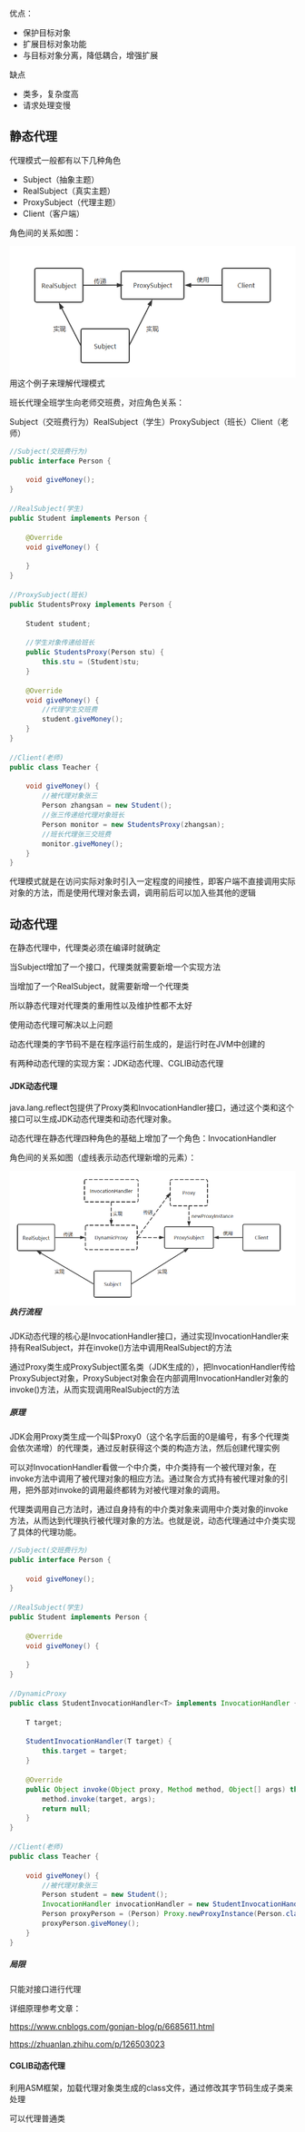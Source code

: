 优点：

- 保护目标对象
- 扩展目标对象功能
- 与目标对象分离，降低耦合，增强扩展

缺点

- 类多，复杂度高
- 请求处理变慢

  

## 静态代理

代理模式一般都有以下几种角色

- Subject（抽象主题）
- RealSubject（真实主题）
- ProxySubject（代理主题）
- Client（客户端）

角色间的关系如图：

<img src="..\pic\静态代理.png" style="zoom:80%; float: left;" />

用这个例子来理解代理模式

班长代理全班学生向老师交班费，对应角色关系：

Subject（交班费行为）RealSubject（学生）ProxySubject（班长）Client（老师）

```java
//Subject(交班费行为)
public interface Person {
    
    void giveMoney();
}

//RealSubject(学生)
public Student implements Person {
    
    @Override
    void giveMoney() {
        
    }
}

//ProxySubject(班长)
public StudentsProxy implements Person {
    
    Student student;
    
    //学生对象传递给班长
    public StudentsProxy(Person stu) {
        this.stu = (Student)stu;
    }
    
    @Override
    void giveMoney() {
        //代理学生交班费
        student.giveMoney();
    }
}

//Client(老师)
public class Teacher {
    
    void giveMoney() {
        //被代理对象张三
        Person zhangsan = new Student();
        //张三传递给代理对象班长
        Person monitor = new StudentsProxy(zhangsan);
        //班长代理张三交班费
        monitor.giveMoney();
    }
}
```



代理模式就是在访问实际对象时引入一定程度的间接性，即客户端不直接调用实际对象的方法，而是使用代理对象去调，调用前后可以加入些其他的逻辑







## 动态代理

在静态代理中，代理类必须在编译时就确定

当Subject增加了一个接口，代理类就需要新增一个实现方法

当增加了一个RealSubject，就需要新增一个代理类

所以静态代理对代理类的重用性以及维护性都不太好



使用动态代理可解决以上问题

动态代理类的字节码不是在程序运行前生成的，是运行时在JVM中创建的

有两种动态代理的实现方案：JDK动态代理、CGLIB动态代理



#### JDK动态代理

java.lang.reflect包提供了Proxy类和InvocationHandler接口，通过这个类和这个接口可以生成JDK动态代理类和动态代理对象。

动态代理在静态代理四种角色的基础上增加了一个角色：InvocationHandler



角色间的关系如图（虚线表示动态代理新增的元素）：

<img src="..\pic\动态代理角色关系.png" style="float: left; zoom: 80%;"/>



##### 执行流程

JDK动态代理的核心是InvocationHandler接口，通过实现InvocationHandler来持有RealSubject，并在invoke()方法中调用RealSubject的方法

通过Proxy类生成ProxySubject匿名类（JDK生成的），把InvocationHandler传给ProxySubject对象，ProxySubject对象会在内部调用InvocationHandler对象的invoke()方法，从而实现调用RealSubject的方法



##### 原理

JDK会用Proxy类生成一个叫$Proxy0（这个名字后面的0是编号，有多个代理类会依次递增）的代理类，通过反射获得这个类的构造方法，然后创建代理实例

可以对InvocationHandler看做一个中介类，中介类持有一个被代理对象，在invoke方法中调用了被代理对象的相应方法。通过聚合方式持有被代理对象的引用，把外部对invoke的调用最终都转为对被代理对象的调用。

代理类调用自己方法时，通过自身持有的中介类对象来调用中介类对象的invoke方法，从而达到代理执行被代理对象的方法。也就是说，动态代理通过中介类实现了具体的代理功能。

```java
//Subject(交班费行为)
public interface Person {
    
    void giveMoney();
}

//RealSubject(学生)
public Student implements Person {
    
    @Override
    void giveMoney() {
        
    }
}

//DynamicProxy
public class StudentInvocationHandler<T> implements InvocationHandler {

    T target;

    StudentInvocationHandler(T target) {
        this.target = target;
    }

    @Override
    public Object invoke(Object proxy, Method method, Object[] args) throws Throwable {
        method.invoke(target, args);
        return null;
    }
}

//Client(老师)
public class Teacher {
    
    void giveMoney() {
        //被代理对象张三
		Person student = new Student();
        InvocationHandler invocationHandler = new StudentInvocationHandler(student);
        Person proxyPerson = (Person) Proxy.newProxyInstance(Person.class.getClassLoader(), new Class<?>[]{Person.class}, invocationHandler);
        proxyPerson.giveMoney();
    }
}
```



##### 局限

只能对接口进行代理

详细原理参考文章：

https://www.cnblogs.com/gonjan-blog/p/6685611.html

https://zhuanlan.zhihu.com/p/126503023



#### CGLIB动态代理

利用ASM框架，加载代理对象类生成的class文件，通过修改其字节码生成子类来处理

可以代理普通类




